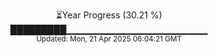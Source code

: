 <p align="center">
⏳Year Progress (30.21 %)<br>
█████████▁▁▁▁▁▁▁▁▁▁▁▁▁▁▁▁▁▁▁▁▁ <br>
<sub>Updated: Mon, 21 Apr 2025 06:04:21 GMT</sub>
</p>

